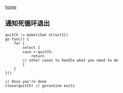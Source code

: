 [home](https://github.com/1211ciel/ciel/blob/main/README.md)
## 通知死循环退出
```
quitCh := make(chan struct{})
go func() {
    for {
        select {
        case <-quitCh:
            return
        // other cases to handle what you need to do
        }
    }
}()

// Once you're done
close(quitCh) // goroutine exits
```
